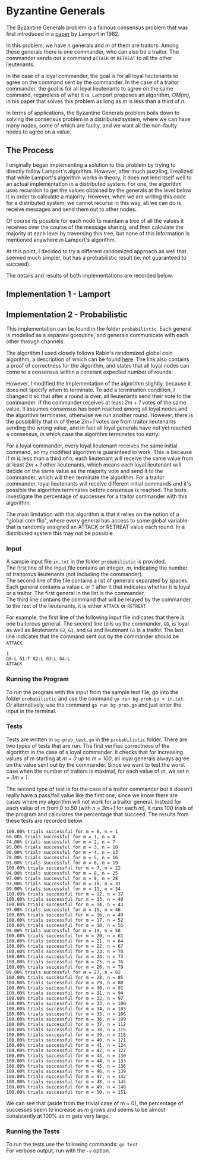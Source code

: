 # Byzantine Generals 

The Byzantine Generals problem is a famous consensus problem that was first introduced in a [paper](https://www.microsoft.com/en-us/research/uploads/prod/2016/12/The-Byzantine-Generals-Problem.pdf) by Lamport in 1982.   

In this problem, we have *n* generals and *m* of them are traitors. Among these generals there is one commander, who can also be a traitor. The commander sends out a command `ATTACK` or `RETREAT` to all the other lieutenants.  

In the case of a loyal commander, the goal is for all loyal lieutenants to agree on the command sent by the commander. In the case of a traitor commander, the goal is for all loyal lieutenants to agree on the same command, regardless of what it is. Lamport proposes an algorithm, *OM(m)*, in his paper that solves this problem as long as *m* is less than a third of *n*.   

In terms of applications, the Byzantine Generals problem boils down to solving the consensus problem in a distributed system, where we can have many nodes, some of which are faulty, and we want all the non-faulty nodes to agree on a value. 

## The Process

I originally began implementing a solution to this problem by trying to directly follow Lamport's algorithm. However, after much puzzling, I realized that while Lamport's algorithm works in theory, it does not lend itself well to an actual implementation in a distributed system. For one, the algorithm uses recursion to get the values obtained by the generals at the level below it in order to calculate a majority. However, when we are writing this code for a distributed system, we cannot recurse in this way, all we can do is receive messages and send them out to other nodes.

Of course its possible for each node to maintain a tree of all the values it receives over the course of the message sharing, and then calculate the majority at each level by traversing this tree, but none of this information is mentioned anywhere in Lamport's algorithm.  

At this point, I decided to try a different randomized approach as well that seemed much simpler, but has a probabilistic result (ie: not guaranteed to succeed).

The details and results of both implementations are recorded below.

## Implementation 1 - Lamport

## Implementation 2 - Probabilistic 
This implementation can be found in the folder `probabilistic`. Each general is modelled as a separate goroutine, and generals communicate with each other through channels.   

The algorithm I used closely follows Rabin's randomized global coin algorithm, a description of which can be found [here](https://www.cs.princeton.edu/courses/archive/fall05/cos521/byzantin.pdf). The link also contains a proof of correctness for the algorithm, and states that all loyal nodes can come to a consensus within a constant expected number of rounds.  

However, I modified the implementation of the algorithm slightly, because it does not specify when to terminate. To add a termination condition, I changed it so that after a round is over, all lieutenants send their vote to the commander. If the commander receives at least *2m + 1* votes of the same value, it assumes consensus has been reached among all loyal nodes and the algorithm terminates, otherwise we run another round. However, there is the possiblility that *m* of these *2m+1* votes are from traitor lieutenants sending the wrong value, and in fact all loyal generals have not yet reached a consensus, in which case the algorithm terminates too early. 

For a loyal commander, every loyal lieutenant receives the same initial command, so my modified algorithm is guaranteed to work. This is because if *m* is less than a third of n, each lieutenant will receive the same value from at least *2m + 1* other lieutenants, which means each loyal lieutenant will decide on the same value as the majority vote and send it to the commander, which will then terminate the algorithm. For a traitor commander, loyal lieutenants will receive different initial commands and it's possible the algorithm terminates before consensus is reached. The tests investigate the percentage of successes for a traitor commander with this algorithm. 

The main limitation with this algorithm is that it relies on the notion of a "global coin flip", where every general has access to some global variable that is randomly assigned an ATTACK or RETREAT value each round. In a distributed system this may not be possible. 

### Input
A sample input file `in.txt` in the folder `probabilistic` is provided.  
The first line of the input file contains an integer, *m*, indicating the number of traitorous lieutenants (not including the commander).  
The second line of the file contains a list of generals separated by spaces. Each general contains a value `L` or `T` after it that indicates whether it is loyal or a traitor. The first general in the list is the commander.   
The third line contains the command that will be relayed by the commander to the rest of the lieutenants, it is either `ATTACK` or `RETREAT`

For example, the first line of the following input file indicates that there is one traitorous general. The second line tells us the commander, `G0`, is loyal as well as lieutenants `G2`, `G3`, and `G4` and lieutenant `G1` is a traitor. The last line indicates that the command sent out by the commander should be `ATTACK`.

```
1
G0:L G1:T G2:L G3:L G4:L
ATTACK
```

### Running the Program
To run the program with the input from the sample text file, go into the folder `probabilistic` and use the command `go run bg-prob.go < in.txt`.   
Or alternatively, use the command `go run bg-prob.go` and just enter the input in the terminal.

### Tests
Tests are written in `bg-prob_test.go` in the `probabilistic` folder. There are two types of tests that are run. The first verifies correctness of the algorithm in the case of a loyal commander. It checks that for increasing values of *m* starting at *m = 0* up to *m = 100*, all loyal generals always agree on the value sent out by the commander. Since we want to test the worst case when the number of traitors is maximal, for each value of *m*, we set *n = 3m + 1*.  

The second type of test is for the case of a traitor commander but it doesn't really have a pass/fail value like the first one, since we know there are cases where my algorithm will not work for a traitor general. Instead for each value of *m* from 0 to 50 (with *n = 3m+1* for each *m*), it runs 100 trials of the program and calculates the percentage that succeed. The results from these tests are recorded below. 
```
100.00% trials successful for m = 0, n = 1
66.00% trials successful for m = 1, n = 4
74.00% trials successful for m = 2, n = 7
95.00% trials successful for m = 3, n = 10
90.00% trials successful for m = 4, n = 13
79.00% trials successful for m = 5, n = 16
93.00% trials successful for m = 6, n = 19
100.00% trials successful for m = 7, n = 22
94.00% trials successful for m = 8, n = 25
97.00% trials successful for m = 9, n = 28
97.00% trials successful for m = 10, n = 31
99.00% trials successful for m = 11, n = 34
100.00% trials successful for m = 12, n = 37
100.00% trials successful for m = 13, n = 40
100.00% trials successful for m = 14, n = 43
97.00% trials successful for m = 15, n = 46
100.00% trials successful for m = 16, n = 49
100.00% trials successful for m = 17, n = 52
100.00% trials successful for m = 18, n = 55
98.00% trials successful for m = 19, n = 58
100.00% trials successful for m = 20, n = 61
100.00% trials successful for m = 21, n = 64
100.00% trials successful for m = 22, n = 67
100.00% trials successful for m = 23, n = 70
100.00% trials successful for m = 24, n = 73
100.00% trials successful for m = 25, n = 76
100.00% trials successful for m = 26, n = 79
99.00% trials successful for m = 27, n = 82
100.00% trials successful for m = 28, n = 85
100.00% trials successful for m = 29, n = 88
100.00% trials successful for m = 30, n = 91
100.00% trials successful for m = 31, n = 94
100.00% trials successful for m = 32, n = 97
100.00% trials successful for m = 33, n = 100
100.00% trials successful for m = 34, n = 103
100.00% trials successful for m = 35, n = 106
100.00% trials successful for m = 36, n = 109
100.00% trials successful for m = 37, n = 112
100.00% trials successful for m = 38, n = 115
100.00% trials successful for m = 39, n = 118
100.00% trials successful for m = 40, n = 121
100.00% trials successful for m = 41, n = 124
100.00% trials successful for m = 42, n = 127
100.00% trials successful for m = 43, n = 130
100.00% trials successful for m = 44, n = 133
100.00% trials successful for m = 45, n = 136
100.00% trials successful for m = 46, n = 139
100.00% trials successful for m = 47, n = 142
100.00% trials successful for m = 48, n = 145
100.00% trials successful for m = 49, n = 148
100.00% trials successful for m = 50, n = 151
```

We can see that (aside from the trivial case of m = 0), the percentage of successes seem to increase as *m* grows and seems to be almost consistently at 100% as *m* gets very large. 

### Running the Tests
To run the tests use the following commands: `go test`  
For verbose output, run with the `-v` option.



